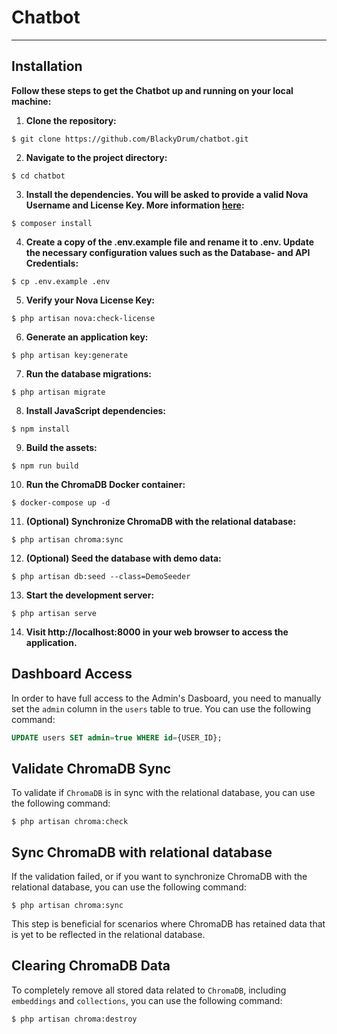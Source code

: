 # Chatbot

---

## Installation
**Follow these steps to get the Chatbot up and running on your local machine:**
1. **Clone the repository:**
```
$ git clone https://github.com/BlackyDrum/chatbot.git
```
2. **Navigate to the project directory:**
```
$ cd chatbot
```
3. **Install the dependencies. You will be asked to provide a valid Nova Username and License Key. More information [here](https://nova.laravel.com/docs/installation.html):**
```
$ composer install
```
4. **Create a copy of the .env.example file and rename it to .env. Update the necessary configuration values such as the Database- and API Credentials:**
```
$ cp .env.example .env
```
5. **Verify your Nova License Key:**
```
$ php artisan nova:check-license
```
6. **Generate an application key:**
```
$ php artisan key:generate
```
7. **Run the database migrations:**
```
$ php artisan migrate
```
8. **Install JavaScript dependencies:**
```
$ npm install
```
9. **Build the assets:**
```
$ npm run build
```
10. **Run the ChromaDB Docker container:**
```
$ docker-compose up -d
```
11. **(Optional) Synchronize ChromaDB with the relational database:**
```
$ php artisan chroma:sync
```
12. **(Optional) Seed the database with demo data:**
```
$ php artisan db:seed --class=DemoSeeder
```
13. **Start the development server:**
```
$ php artisan serve
```
14. **Visit http://localhost:8000 in your web browser to access the application.**

## Dashboard Access
In order to have full access to the Admin's Dasboard, you need to manually set the ``admin`` column in the ``users`` table to true. You can use the following command:
```sql
UPDATE users SET admin=true WHERE id={USER_ID};
```

## Validate ChromaDB Sync
To validate if ``ChromaDB`` is in sync with the relational database, you can use the following command:
```
$ php artisan chroma:check
```

## Sync ChromaDB with relational database
If the validation failed, or if you want to synchronize ChromaDB with the relational database, you can use the following command:
```
$ php artisan chroma:sync
```
This step is beneficial for scenarios where ChromaDB has retained data that is yet to be reflected in the relational database.

## Clearing ChromaDB Data
To completely remove all stored data related to ``ChromaDB``, including ``embeddings`` and ``collections``, you can use the following command:
```
$ php artisan chroma:destroy
```

